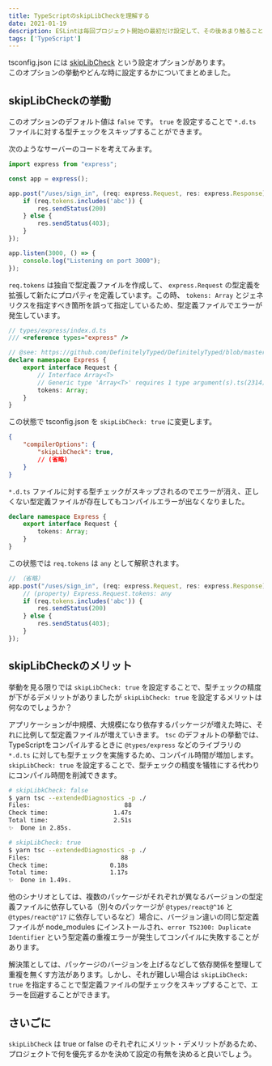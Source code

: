 ```yaml
---
title: TypeScriptのskipLibCheckを理解する
date: 2021-01-19
description: ESLintは毎回プロジェクト開始の最初だけ設定して、その後あまり触ることが無く毎回なんとなくで設定して、新しく設定する時に設定項目を忘れてしまう事が多いので、各設定項目や導入プラグインの目的をちゃんと理解したいと思い、まとめました。
tags: ['TypeScript']
---
```


tsconfig.json には [skipLibCheck](https://www.typescriptlang.org/ja/tsconfig#skipLibCheck) という設定オプションがあります。  
このオプションの挙動やどんな時に設定するかについてまとめました。

## skipLibCheckの挙動
このオプションのデフォルト値は `false` です。 `true` を設定することで `*.d.ts` ファイルに対する型チェックをスキップすることができます。

次のようなサーバーのコードを考えてみます。

```typescript
import express from "express";

const app = express();

app.post("/uses/sign_in", (req: express.Request, res: express.Response) => {
    if (req.tokens.includes('abc')) {
        res.sendStatus(200)
    } else {
        res.sendStatus(403);
    }
});

app.listen(3000, () => {
    console.log("Listening on port 3000");
});
```

`req.tokens` は独自で型定義ファイルを作成して、 `express.Request` の型定義を拡張して新たにプロパティを定義しています。この時、 `tokens: Array` とジェネリクスを指定すべき箇所を誤って指定しているため、型定義ファイルでエラーが発生しています。

```typescript
// types/express/index.d.ts
/// <reference types="express" />

// @see: https://github.com/DefinitelyTyped/DefinitelyTyped/blob/master/types/method-override/index.d.ts
declare namespace Express {
    export interface Request {
        // Interface Array<T>
        // Generic type 'Array<T>' requires 1 type argument(s).ts(2314)
        tokens: Array;
    }
}
```

この状態で tsconfig.json を `skipLibCheck: true` に変更します。

```json
{
    "compilerOptions": {
        "skipLibCheck": true,
        // (省略)
    }
}
```

`*.d.ts` ファイルに対する型チェックがスキップされるのでエラーが消え、正しくない型定義ファイルが存在してもコンパイルエラーが出なくなりました。

```typescript
declare namespace Express {
    export interface Request {
        tokens: Array;
    }
}
```

この状態では `req.tokens` は `any` として解釈されます。

```typescript
// （省略）
app.post("/uses/sign_in", (req: express.Request, res: express.Response) => {
    // (property) Express.Request.tokens: any
    if (req.tokens.includes('abc')) {
        res.sendStatus(200)
    } else {
        res.sendStatus(403);
    }
});
```

## skipLibCheckのメリット
挙動を見る限りでは `skipLibCheck: true` を設定することで、型チェックの精度が下がるデメリットがありましたが `skipLibCheck: true` を設定するメリットは何なのでしょうか？

アプリケーションが中規模、大規模になり依存するパッケージが増えた時に、それに比例して型定義ファイルが増えていきます。 `tsc` のデフォルトの挙動では、TypeScriptをコンパイルするときに `@types/express` などのライブラリの `*.d.ts` に対しても型チェックを実施するため、コンパイル時間が増加します。 `skipLibCheck: true` を設定することで、型チェックの精度を犠牲にする代わりにコンパイル時間を削減できます。

```bash
# skipLibkCheck: false
$ yarn tsc --extendedDiagnostics -p ./
Files:                          88
Check time:                  1.47s
Total time:                  2.51s
✨  Done in 2.85s.

# skipLibCheck: true
$ yarn tsc --extendedDiagnostics -p ./
Files:                         88
Check time:                 0.18s
Total time:                 1.17s
✨  Done in 1.49s.
```

他のシナリオとしては、複数のパッケージがそれぞれが異なるバージョンの型定義ファイルに依存している（別々のパッケージが `@types/react@^16` と `@types/react@^17` に依存しているなど）場合に、バージョン違いの同じ型定義ファイルが node_modules にインストールされ、`error TS2300: Duplicate Identifier` という型定義の重複エラーが発生してコンパイルに失敗することがあります。

解決策としては、パッケージのバージョンを上げるなどして依存関係を整理して重複を無くす方法があります。しかし、それが難しい場合は  `skipLibCheck: true` を指定することで型定義ファイルの型チェックをスキップすることで、エラーを回避することができます。

## さいごに
`skipLibCheck` は true or false のそれぞれにメリット・デメリットがあるため、プロジェクトで何を優先するかを決めて設定の有無を決めると良いでしょう。
